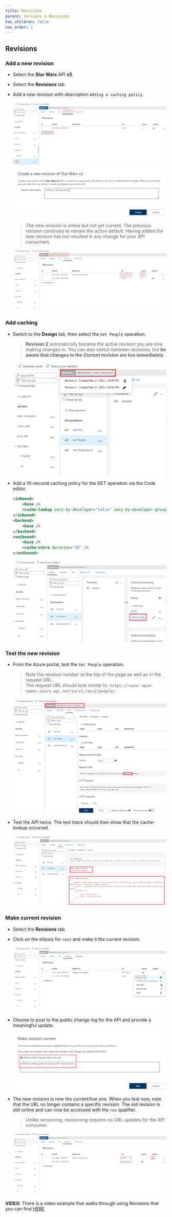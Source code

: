 ```yaml
---
title: Revisions
parent: Versions & Revisions
has_children: false
nav_order: 2
---
```



## Revisions

### Add a new revision

- Select the **Star Wars** API **v2**.
- Select the **Revisions** tab.
- Add a new revision with description `Adding a caching policy.`

  ![APIM Revisions Menu](../../assets/images/apim-revisions-menu.png)
  ![APIM Revision Create](../../assets/images/apim-revisions-create.png)

  > The new revision is online but not yet current. The previous revision continues to remain the active default. Having added the new revision has not resulted in any change for your API consumers.

  ![APIM Created Revision](../../assets/images/apim-created-revision.png)

### Add caching

- Switch to the **Design** tab, then select the `Get People` operation.
  > **Revision 2** automatically became the active revision you are now making changes in. You can also switch between revisions, but **be aware that changes to the *Current* revision are live immediately**.

  ![APIM Revision Add Caching](../../assets/images/apim-revision-add-caching-1.png)

- Add a 10-second caching policy for the GET operation via the Code editor.

  ```xml
  <inbound>
      <base />
      <cache-lookup vary-by-developer="false" vary-by-developer-groups="false" allow-private-response-caching="false" must-revalidate="false" downstream-caching-type="none" />
  </inbound>
  <backend>
      <base />
  </backend>
  <outbound>
      <base />
      <cache-store duration="10" />
  </outbound>
  ```

  ![APIM Revision Add Caching](../../assets/images/apim-revision-add-caching-2.png)

### Test the new revision

- From the Azure portal, test the `Get People` operation.
  > Note the revision number at the top of the page as well as in the request URL.  
  The request URL should look similar to: `https://<your-apim-name>.azure-api.net/sw/v2;rev=2/people/`.

  ![APIM Revision Caching Test](../../assets/images/apim-revision-test-caching-1.png)

- Test the API twice. The test trace should then show that the cache-lookup occurred. 

  ![APIM Revision Caching Test](../../assets/images/apim-revision-test-caching-2.png)

### Make current revision

- Select the **Revisions** tab.
- Click on the ellipsis for `rev2` and make it the current revision.

  ![APIM Revision Make Current](../../assets/images/apim-revision-make-current-1.png)

- Choose to post to the public change log for the API and provide a meaningful update.

  ![APIM Revision Make Current](../../assets/images/apim-revision-make-current-2.png)

- The new revision is now the current/live one. When you test now, note that the URL no longer contains a specific revision. The old revision is still online and can now be accessed with the `rev` qualifier. 

  > Unlike versioning, revisioning requires no URL updates for the API consumer.

  ![APIM Revision Make Current](../../assets/images/apim-revision-make-current-3.png)

**VIDEO**: There is a video example that walks through using Revisions that you can find [HERE](https://youtu.be/2lub4l6-8FI?si=cLBnR5c-zglW_Ox1)